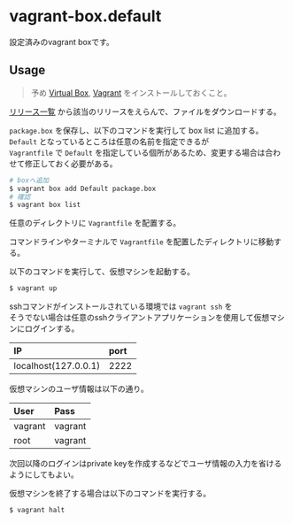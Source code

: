 # vagrant-box.default

設定済みのvagrant boxです。  

## Usage

> 予め [Virtual Box](https://www.virtualbox.org/), [Vagrant](https://www.vagrantup.com/) をインストールしておくこと。

[リリース一覧](../../releases) から該当のリリースをえらんで、ファイルをダウンロードする。  

`package.box` を保存し、以下のコマンドを実行して box list に追加する。  
`Default` となっているところは任意の名前を指定できるが  
`Vagrantfile` で `Default` を指定している個所があるため、変更する場合は合わせて修正しておく必要がある。  

```bash
# boxへ追加
$ vagrant box add Default package.box
# 確認
$ vagrant box list
```

任意のディレクトリに `Vagrantfile` を配置する。  

コマンドラインやターミナルで `Vagrantfile` を配置したディレクトリに移動する。  

以下のコマンドを実行して、仮想マシンを起動する。

```bash
$ vagrant up
```

sshコマンドがインストールされている環境では `vagrant ssh` を  
そうでない場合は任意のsshクライアントアプリケーションを使用して仮想マシンにログインする。

|IP|port|
|:--|:--|
|localhost(127.0.0.1)|2222|

仮想マシンのユーザ情報は以下の通り。

|User|Pass|
|:--|:--|
|vagrant|vagrant|
|root|vagrant|

次回以降のログインはprivate keyを作成するなどでユーザ情報の入力を省けるようにしてもよい。

仮想マシンを終了する場合は以下のコマンドを実行する。

```bash
$ vagrant halt
```
